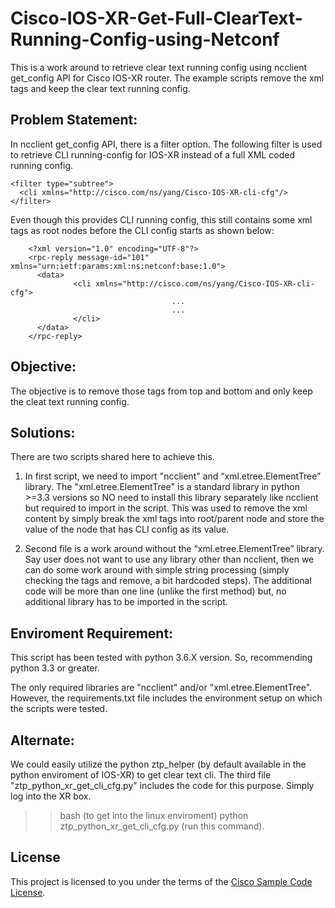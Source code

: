 # Cisco-IOS-XR-Get-Full-ClearText-Running-Config-using-Netconf

This is a work around to retrieve clear text running config using ncclient get_config API for Cisco IOS-XR router. 
The example scripts remove the xml tags and keep the clear text running config. 

## Problem Statement:

In ncclient get_config API, there is a filter option. The following filter is used to retrieve CLI running-config for IOS-XR instead of a full XML coded running config. 

    <filter type="subtree">
      <cli xmlns="http://cisco.com/ns/yang/Cisco-IOS-XR-cli-cfg"/>
    </filter>

Even though this provides CLI running config, this still contains some xml tags as root nodes before the CLI config starts as shown below:

        <?xml version="1.0" encoding="UTF-8"?>
        <rpc-reply message-id="101" xmlns="urn:ietf:params:xml:ns:netconf:base:1.0">
          <data>
                  <cli xmlns="http://cisco.com/ns/yang/Cisco-IOS-XR-cli-cfg">
                                        ...
                                        ...
                  </cli>
          </data>
        </rpc-reply>
  
## Objective:

The objective is to remove those tags from top and bottom and only keep the cleat text running config.

## Solutions:

There are two scripts shared here to achieve this.

1. In first script, we need to import "ncclient" and “xml.etree.ElementTree”  library. The "xml.etree.ElementTree" is a standard library in python >=3.3 versions so NO need to install this library separately like ncclient but required to import in the script. This was used to remove the xml content by simply break the xml tags into root/parent node and store the value of the node that has CLI config as its value.
 
2. Second file is a work around without the “xml.etree.ElementTree”  library. Say user does not want to use any library other than ncclient, then we can do some work around with simple string processing (simply checking the tags and remove, a bit hardcoded steps). The additional code will be more than one line (unlike the first method) but, no additional library has to be imported in the script.

## Enviroment Requirement:

This script has been tested with python 3.6.X version. So, recommending python 3.3 or greater.

The only required libraries are "ncclient" and/or "xml.etree.ElementTree". However, the requirements.txt file includes the environment setup on which the scripts were tested.

## Alternate:

We could easily utilize the python ztp_helper (by default available in the python enviroment of IOS-XR) to get clear text cli.
The third file "ztp_python_xr_get_cli_cfg.py" includes the code for this purpose.
Simply log into the XR box.

>> bash (to get into the linux enviroment)
>> python ztp_python_xr_get_cli_cfg.py (run this command).

## License

This project is licensed to you under the terms of the [Cisco Sample
Code License](./LICENSE).
